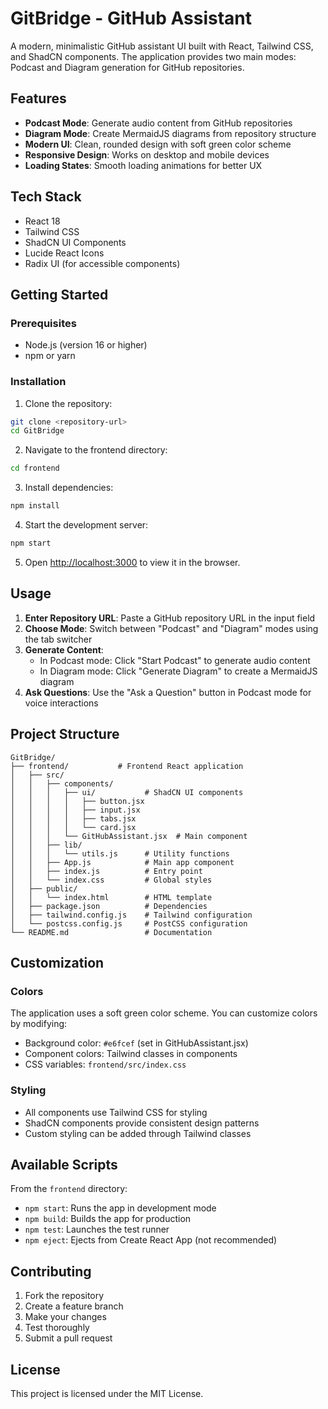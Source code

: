 # GitBridge - GitHub Assistant

A modern, minimalistic GitHub assistant UI built with React, Tailwind CSS, and ShadCN components. The application provides two main modes: Podcast and Diagram generation for GitHub repositories.

## Features

- **Podcast Mode**: Generate audio content from GitHub repositories
- **Diagram Mode**: Create MermaidJS diagrams from repository structure
- **Modern UI**: Clean, rounded design with soft green color scheme
- **Responsive Design**: Works on desktop and mobile devices
- **Loading States**: Smooth loading animations for better UX

## Tech Stack

- React 18
- Tailwind CSS
- ShadCN UI Components
- Lucide React Icons
- Radix UI (for accessible components)

## Getting Started

### Prerequisites

- Node.js (version 16 or higher)
- npm or yarn

### Installation

1. Clone the repository:
```bash
git clone <repository-url>
cd GitBridge
```

2. Navigate to the frontend directory:
```bash
cd frontend
```

3. Install dependencies:
```bash
npm install
```

4. Start the development server:
```bash
npm start
```

5. Open [http://localhost:3000](http://localhost:3000) to view it in the browser.

## Usage

1. **Enter Repository URL**: Paste a GitHub repository URL in the input field
2. **Choose Mode**: Switch between "Podcast" and "Diagram" modes using the tab switcher
3. **Generate Content**: 
   - In Podcast mode: Click "Start Podcast" to generate audio content
   - In Diagram mode: Click "Generate Diagram" to create a MermaidJS diagram
4. **Ask Questions**: Use the "Ask a Question" button in Podcast mode for voice interactions

## Project Structure

```
GitBridge/
├── frontend/           # Frontend React application
│   ├── src/
│   │   ├── components/
│   │   │   ├── ui/           # ShadCN UI components
│   │   │   │   ├── button.jsx
│   │   │   │   ├── input.jsx
│   │   │   │   ├── tabs.jsx
│   │   │   │   └── card.jsx
│   │   │   └── GitHubAssistant.jsx  # Main component
│   │   ├── lib/
│   │   │   └── utils.js      # Utility functions
│   │   ├── App.js            # Main app component
│   │   ├── index.js          # Entry point
│   │   └── index.css         # Global styles
│   ├── public/
│   │   └── index.html        # HTML template
│   ├── package.json          # Dependencies
│   ├── tailwind.config.js    # Tailwind configuration
│   └── postcss.config.js     # PostCSS configuration
└── README.md                 # Documentation
```

## Customization

### Colors
The application uses a soft green color scheme. You can customize colors by modifying:
- Background color: `#e6fcef` (set in GitHubAssistant.jsx)
- Component colors: Tailwind classes in components
- CSS variables: `frontend/src/index.css`

### Styling
- All components use Tailwind CSS for styling
- ShadCN components provide consistent design patterns
- Custom styling can be added through Tailwind classes

## Available Scripts

From the `frontend` directory:

- `npm start`: Runs the app in development mode
- `npm build`: Builds the app for production
- `npm test`: Launches the test runner
- `npm eject`: Ejects from Create React App (not recommended)

## Contributing

1. Fork the repository
2. Create a feature branch
3. Make your changes
4. Test thoroughly
5. Submit a pull request

## License

This project is licensed under the MIT License.